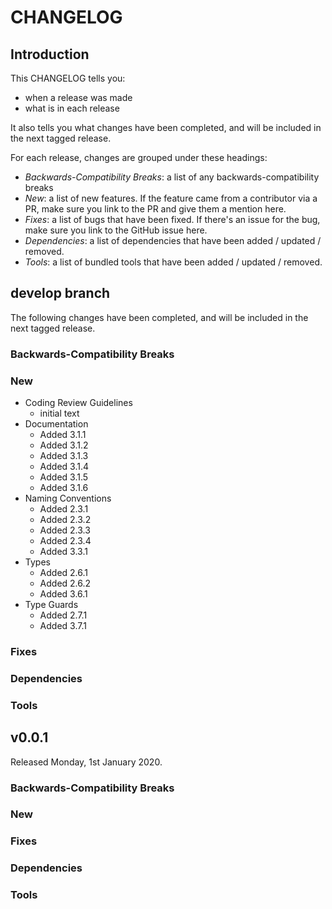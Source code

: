# CHANGELOG

## Introduction

This CHANGELOG tells you:

* when a release was made
* what is in each release

It also tells you what changes have been completed, and will be included in the next tagged release.

For each release, changes are grouped under these headings:

* _Backwards-Compatibility Breaks_: a list of any backwards-compatibility breaks
* _New_: a list of new features. If the feature came from a contributor via a PR, make sure you link to the PR and give them a mention here.
* _Fixes_: a list of bugs that have been fixed. If there's an issue for the bug, make sure you link to the GitHub issue here.
* _Dependencies_: a list of dependencies that have been added / updated / removed.
* _Tools_: a list of bundled tools that have been added / updated / removed.

## develop branch

The following changes have been completed, and will be included in the next tagged release.

### Backwards-Compatibility Breaks

### New

- Coding Review Guidelines
  - initial text
- Documentation
  - Added 3.1.1
  - Added 3.1.2
  - Added 3.1.3
  - Added 3.1.4
  - Added 3.1.5
  - Added 3.1.6
- Naming Conventions
  - Added 2.3.1
  - Added 2.3.2
  - Added 2.3.3
  - Added 2.3.4
  - Added 3.3.1
- Types
  - Added 2.6.1
  - Added 2.6.2
  - Added 3.6.1
- Type Guards
  - Added 2.7.1
  - Added 3.7.1

### Fixes

### Dependencies

### Tools

## v0.0.1

Released Monday, 1st January 2020.

### Backwards-Compatibility Breaks

### New

### Fixes

### Dependencies

### Tools
